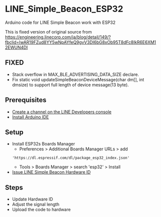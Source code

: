 # LINE_Simple_Beacon_ESP32
Arduino code for LINE Simple Beacon work with ESP32

This is fixed version of original source from
https://engineering.linecorp.com/ja/blog/detail/149/?fbclid=IwAR19FZud8YY5wNpAYfeQ9gvV3DI6bG8xOb95T8dFc8IkR6E6XM12EWUN4DI

## FIXED
* Stack overflow in MAX_BLE_ADVERTISING_DATA_SIZE declare.
* Fix static void updateSimpleBeaconDeviceMessage(char dm[], int dmsize) to support full length of device message(13 byte).

## Prerequisites
* [Create a channel on the LINE Developers console](https://developers.line.me/en/docs/line-login/getting-started/)
* [Install Arduino IDE](https://www.arduino.cc/en/main/software)

## Setup
* Install ESP32s Boards Manager
    * Preferences > Additional Boards Manager URLs > add
    ```
    'https://dl.espressif.com/dl/package_esp32_index.json'
    ```
    * Tools > Boards Manager > search 'esp32' > Install
* [Issue LINE Simple Beacon Hardware ID](https://admin-official.line.me/beacon/register)

## Steps
* Update Hardware ID
* Adjust the signal length
* Upload the code to hardware